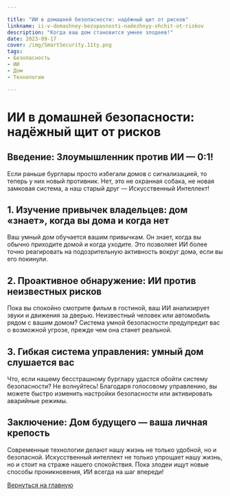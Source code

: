 ```yaml
---

title: "ИИ в домашней безопасности: надёжный щит от рисков"
linkname: ii-v-domashney-bezopasnosti-nadezhnyy-shchit-ot-riskov
description: "Когда ваш дом становится умнее злодеев!"
date: 2023-09-17
cover: /img/SmartSecurity.11ty.png
tags:
- Безопасность
- ИИ
- Дом
- Технологии

---
```


# ИИ в домашней безопасности: надёжный щит от рисков

## Введение: Злоумышленник против ИИ — 0:1!

Если раньше бурглары просто избегали домов с сигнализацией, то теперь у них новый противник. Нет, это не охранная собака, не новая замковая система, а наш старый друг — Искусственный Интеллект!

## 1. Изучение привычек владельцев: дом «знает», когда вы дома и когда нет

Ваш умный дом обучается вашим привычкам. Он знает, когда вы обычно приходите домой и когда уходите. Это позволяет ИИ более точно реагировать на подозрительную активность вокруг дома, если вы его покинули.

## 2. Проактивное обнаружение: ИИ против неизвестных рисков

Пока вы спокойно смотрите фильм в гостиной, ваш ИИ анализирует звуки и движения за дверью. Неизвестный человек или автомобиль рядом с вашим домом? Система умной безопасности предупредит вас о возможной угрозе, прежде чем она станет реальной.

## 3. Гибкая система управления: умный дом слушается вас

Что, если нашему бесстрашному бурглару удастся обойти систему безопасности? Не волнуйтесь! Благодаря голосовому управлению, вы можете быстро изменить настройки безопасности или активировать аварийные режимы.

## Заключение: Дом будущего — ваша личная крепость

Современные технологии делают нашу жизнь не только удобной, но и безопасной. Искусственный интеллект не только упрощает нашу жизнь, но и стоит на страже нашего спокойствия. Пока злодеи ищут новые способы проникновения, ИИ всегда на шаг впереди!

[Вернуться на главную](/index.html)
